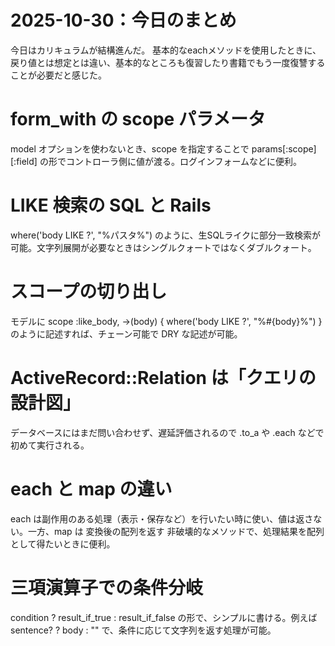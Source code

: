 # 2025-10-30：今日のまとめ
今日はカリキュラムが結構進んだ。
基本的なeachメソッドを使用したときに、戻り値とは想定とは違い、基本的なところも復習したり書籍でもう一度復讐することが必要だと感じた。

# form_with の scope パラメータ
model オプションを使わないとき、scope を指定することで params[:scope][:field] の形でコントローラ側に値が渡る。ログインフォームなどに便利。


# LIKE 検索の SQL と Rails
where('body LIKE ?', "%パスタ%") のように、生SQLライクに部分一致検索が可能。文字列展開が必要なときはシングルクォートではなくダブルクォート。


# スコープの切り出し
モデルに scope :like_body, ->(body) { where('body LIKE ?', "%#{body}%") } のように記述すれば、チェーン可能で DRY な記述が可能。


# ActiveRecord::Relation は「クエリの設計図」
データベースにはまだ問い合わせず、遅延評価されるので .to_a や .each などで初めて実行される。


# each と map の違い
each は副作用のある処理（表示・保存など）を行いたい時に使い、値は返さない。一方、map は 変換後の配列を返す 非破壊的なメソッドで、処理結果を配列として得たいときに便利。

# 三項演算子での条件分岐
condition ? result_if_true : result_if_false
の形で、シンプルに書ける。例えば sentence? ? body : "" で、条件に応じて文字列を返す処理が可能。